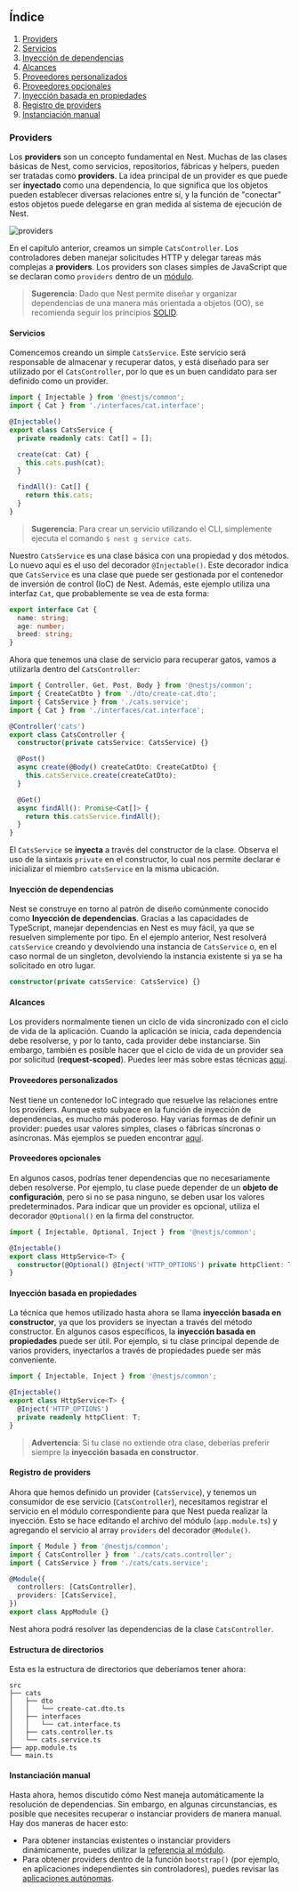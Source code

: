 ## Índice

1. [Providers](#providers)
1. [Servicios](#servicios)
1. [Inyección de dependencias](#inyección-de-dependencias)
1. [Alcances](#alcances)
1. [Proveedores personalizados](#proveedores-personalizados)
1. [Proveedores opcionales](#proveedores-opcionales)
1. [Inyección basada en propiedades](#inyección-basada-en-propiedades)
1. [Registro de providers](#registro-de-providers)
1. [Instanciación manual](#instanciación-manual)

### Providers


Los **providers** son un concepto fundamental en Nest. Muchas de las clases básicas de Nest, como servicios, repositorios, fábricas y helpers, pueden ser tratadas como **providers**. La idea principal de un provider es que puede ser **inyectado** como una dependencia, lo que significa que los objetos pueden establecer diversas relaciones entre sí, y la función de "conectar" estos objetos puede delegarse en gran medida al sistema de ejecución de Nest.

![providers](https://docs.nestjs.com/assets/Components_1.png)

En el capítulo anterior, creamos un simple `CatsController`. Los controladores deben manejar solicitudes HTTP y delegar tareas más complejas a **providers**. Los providers son clases simples de JavaScript que se declaran como `providers` dentro de un [módulo](/modules).

> **Sugerencia**: Dado que Nest permite diseñar y organizar dependencias de una manera más orientada a objetos (OO), se recomienda seguir los principios [SOLID](https://en.wikipedia.org/wiki/SOLID).

#### Servicios

Comencemos creando un simple `CatsService`. Este servicio será responsable de almacenar y recuperar datos, y está diseñado para ser utilizado por el `CatsController`, por lo que es un buen candidato para ser definido como un provider.

```typescript
import { Injectable } from '@nestjs/common';
import { Cat } from './interfaces/cat.interface';

@Injectable()
export class CatsService {
  private readonly cats: Cat[] = [];

  create(cat: Cat) {
    this.cats.push(cat);
  }

  findAll(): Cat[] {
    return this.cats;
  }
}
```

> **Sugerencia**: Para crear un servicio utilizando el CLI, simplemente ejecuta el comando `$ nest g service cats`.

Nuestro `CatsService` es una clase básica con una propiedad y dos métodos. Lo nuevo aquí es el uso del decorador `@Injectable()`. Este decorador indica que `CatsService` es una clase que puede ser gestionada por el contenedor de inversión de control (IoC) de Nest. Además, este ejemplo utiliza una interfaz `Cat`, que probablemente se vea de esta forma:

```typescript
export interface Cat {
  name: string;
  age: number;
  breed: string;
}
```

Ahora que tenemos una clase de servicio para recuperar gatos, vamos a utilizarla dentro del `CatsController`:

```typescript
import { Controller, Get, Post, Body } from '@nestjs/common';
import { CreateCatDto } from './dto/create-cat.dto';
import { CatsService } from './cats.service';
import { Cat } from './interfaces/cat.interface';

@Controller('cats')
export class CatsController {
  constructor(private catsService: CatsService) {}

  @Post()
  async create(@Body() createCatDto: CreateCatDto) {
    this.catsService.create(createCatDto);
  }

  @Get()
  async findAll(): Promise<Cat[]> {
    return this.catsService.findAll();
  }
}
```

El `CatsService` se **inyecta** a través del constructor de la clase. Observa el uso de la sintaxis `private` en el constructor, lo cual nos permite declarar e inicializar el miembro `catsService` en la misma ubicación.

#### Inyección de dependencias

Nest se construye en torno al patrón de diseño comúnmente conocido como **Inyección de dependencias**. Gracias a las capacidades de TypeScript, manejar dependencias en Nest es muy fácil, ya que se resuelven simplemente por tipo. En el ejemplo anterior, Nest resolverá `catsService` creando y devolviendo una instancia de `CatsService` o, en el caso normal de un singleton, devolviendo la instancia existente si ya se ha solicitado en otro lugar.

```typescript
constructor(private catsService: CatsService) {}
```

#### Alcances

Los providers normalmente tienen un ciclo de vida sincronizado con el ciclo de vida de la aplicación. Cuando la aplicación se inicia, cada dependencia debe resolverse, y por lo tanto, cada provider debe instanciarse. Sin embargo, también es posible hacer que el ciclo de vida de un provider sea por solicitud (**request-scoped**). Puedes leer más sobre estas técnicas [aquí](https://docs.nestjs.com/fundamentals/injection-scopes).

#### Proveedores personalizados

Nest tiene un contenedor IoC integrado que resuelve las relaciones entre los providers. Aunque esto subyace en la función de inyección de dependencias, es mucho más poderoso. Hay varias formas de definir un provider: puedes usar valores simples, clases o fábricas síncronas o asíncronas. Más ejemplos se pueden encontrar [aquí](https://docs.nestjs.com/fundamentals/dependency-injection).

#### Proveedores opcionales

En algunos casos, podrías tener dependencias que no necesariamente deben resolverse. Por ejemplo, tu clase puede depender de un **objeto de configuración**, pero si no se pasa ninguno, se deben usar los valores predeterminados. Para indicar que un provider es opcional, utiliza el decorador `@Optional()` en la firma del constructor.

```typescript
import { Injectable, Optional, Inject } from '@nestjs/common';

@Injectable()
export class HttpService<T> {
  constructor(@Optional() @Inject('HTTP_OPTIONS') private httpClient: T) {}
}
```

#### Inyección basada en propiedades

La técnica que hemos utilizado hasta ahora se llama **inyección basada en constructor**, ya que los providers se inyectan a través del método constructor. En algunos casos específicos, la **inyección basada en propiedades** puede ser útil. Por ejemplo, si tu clase principal depende de varios providers, inyectarlos a través de propiedades puede ser más conveniente.

```typescript
import { Injectable, Inject } from '@nestjs/common';

@Injectable()
export class HttpService<T> {
  @Inject('HTTP_OPTIONS')
  private readonly httpClient: T;
}
```

> **Advertencia**: Si tu clase no extiende otra clase, deberías preferir siempre la **inyección basada en constructor**.

#### Registro de providers

Ahora que hemos definido un provider (`CatsService`), y tenemos un consumidor de ese servicio (`CatsController`), necesitamos registrar el servicio en el módulo correspondiente para que Nest pueda realizar la inyección. Esto se hace editando el archivo del módulo (`app.module.ts`) y agregando el servicio al array `providers` del decorador `@Module()`.

```typescript
import { Module } from '@nestjs/common';
import { CatsController } from './cats/cats.controller';
import { CatsService } from './cats/cats.service';

@Module({
  controllers: [CatsController],
  providers: [CatsService],
})
export class AppModule {}
```

Nest ahora podrá resolver las dependencias de la clase `CatsController`.

#### Estructura de directorios

Esta es la estructura de directorios que deberíamos tener ahora:

```
src
├── cats
│   ├── dto
│   │   └── create-cat.dto.ts
│   ├── interfaces
│   │   └── cat.interface.ts
│   ├── cats.controller.ts
│   └── cats.service.ts
├── app.module.ts
└── main.ts
```

#### Instanciación manual

Hasta ahora, hemos discutido cómo Nest maneja automáticamente la resolución de dependencias. Sin embargo, en algunas circunstancias, es posible que necesites recuperar o instanciar providers de manera manual. Hay dos maneras de hacer esto:

- Para obtener instancias existentes o instanciar providers dinámicamente, puedes utilizar la [referencia al módulo](https://docs.nestjs.com/fundamentals/module-ref).
- Para obtener providers dentro de la función `bootstrap()` (por ejemplo, en aplicaciones independientes sin controladores), puedes revisar las [aplicaciones autónomas](https://docs.nestjs.com/standalone-applications).